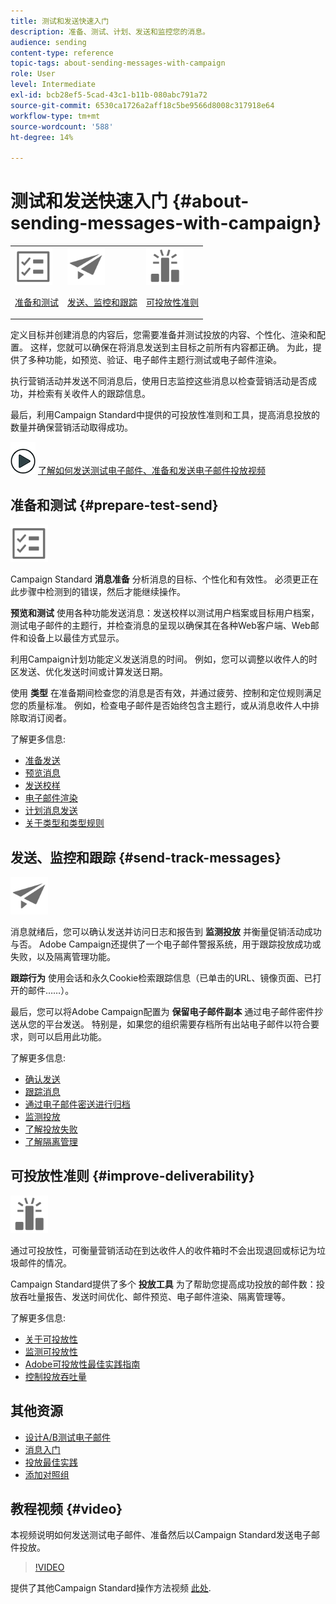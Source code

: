 ```yaml
---
title: 测试和发送快速入门
description: 准备、测试、计划、发送和监控您的消息。
audience: sending
content-type: reference
topic-tags: about-sending-messages-with-campaign
role: User
level: Intermediate
exl-id: bcb28ef5-5cad-43c1-b11b-080abc791a72
source-git-commit: 6530ca1726a2aff18c5be9566d8008c317918e64
workflow-type: tm+mt
source-wordcount: '588'
ht-degree: 14%

---
```


# 测试和发送快速入门 {#about-sending-messages-with-campaign}

<table>
<tr>
<td><img src="assets/do-not-localize/icon_prepare.svg" width="60px"><p><a href="#prepare-test-send">准备和测试</a></p></td>
<td><img src="assets/do-not-localize/icon_send.svg" width="60px"><p><a href="#send-track-messages">发送、监控和跟踪</a></p></td>
<td><img src="assets/do-not-localize/icon_deliverability.svg" width="60px"><p><a href="#improve-deliverability">可投放性准则</a></p></td></tr>
</table>

定义目标并创建消息的内容后，您需要准备并测试投放的内容、个性化、渲染和配置。 这样，您就可以确保在将消息发送到主目标之前所有内容都正确。 为此，提供了多种功能，如预览、验证、电子邮件主题行测试或电子邮件渲染。

执行营销活动并发送不同消息后，使用日志监控这些消息以检查营销活动是否成功，并检索有关收件人的跟踪信息。

最后，利用Campaign Standard中提供的可投放性准则和工具，提高消息投放的数量并确保营销活动取得成功。

![](assets/do-not-localize/how-to-video.png) [了解如何发送测试电子邮件、准备和发送电子邮件投放视频](#video)

## 准备和测试 {#prepare-test-send}

<img src="assets/do-not-localize/icon_prepare.svg" width="60px">

Campaign Standard **消息准备** 分析消息的目标、个性化和有效性。 必须更正在此步骤中检测到的错误，然后才能继续操作。

**预览和测试** 使用各种功能发送消息：发送校样以测试用户档案或目标用户档案，测试电子邮件的主题行，并检查消息的呈现以确保其在各种Web客户端、Web邮件和设备上以最佳方式显示。

利用Campaign计划功能定义发送消息的时间。 例如，您可以调整以收件人的时区发送、优化发送时间或计算发送日期。

使用 **类型** 在准备期间检查您的消息是否有效，并通过疲劳、控制和定位规则满足您的质量标准。 例如，检查电子邮件是否始终包含主题行，或从消息收件人中排除取消订阅者。

了解更多信息:

* [准备发送](../../sending/using/preparing-the-send.md)
* [预览消息](../../sending/using/previewing-messages.md)
* [发送校样](../../sending/using/sending-proofs.md)
* [电子邮件渲染](../../sending/using/email-rendering.md)
* [计划消息发送](../../sending/using/about-scheduling-messages.md)
* [关于类型和类型规则](../../sending/using/about-typology-rules.md)

## 发送、监控和跟踪 {#send-track-messages}

<img src="assets/do-not-localize/icon_send.svg"  width="60px">

消息就绪后，您可以确认发送并访问日志和报告到 **监测投放** 并衡量促销活动成功与否。 Adobe Campaign还提供了一个电子邮件警报系统，用于跟踪投放成功或失败，以及隔离管理功能。

**跟踪行为** 使用会话和永久Cookie检索跟踪信息（已单击的URL、镜像页面、已打开的邮件……）。

最后，您可以将Adobe Campaign配置为 **保留电子邮件副本** 通过电子邮件密件抄送从您的平台发送。 特别是，如果您的组织需要存档所有出站电子邮件以符合要求，则可以启用此功能。

了解更多信息:

* [确认发送](../../sending/using/confirming-the-send.md)
* [跟踪消息](../../sending/using/tracking-messages.md)
* [通过电子邮件密送进行归档](../../sending/using/archiving.md)
* [监测投放](../../sending/using/monitoring-a-delivery.md)
* [了解投放失败](../../sending/using/understanding-delivery-failures.md)
* [了解隔离管理](../../sending/using/understanding-quarantine-management.md)

## 可投放性准则 {#improve-deliverability}

<img src="assets/do-not-localize/icon_deliverability.svg"  width="60px">

通过可投放性，可衡量营销活动在到达收件人的收件箱时不会出现退回或标记为垃圾邮件的情况。

Campaign Standard提供了多个 **投放工具** 为了帮助您提高成功投放的邮件数：投放吞吐量报告、发送时间优化、邮件预览、电子邮件渲染、隔离管理等。

了解更多信息:

* [关于可投放性](../../sending/using/about-deliverability.md)
* [监测可投放性](../../sending/using/monitor-deliverability.md)
* [Adobe可投放性最佳实践指南](https://experienceleague.adobe.com/docs/deliverability-learn/deliverability-best-practice-guide/introduction.html?lang=zh-Hans)
* [控制投放吞吐量](../../reporting/using/delivery-throughput.md)

## 其他资源

* [设计A/B测试电子邮件](../../channels/using/designing-an-a-b-test-email.md)
* [消息入门](../../channels/using/key-steps-to-send-a-message.md)
* [投放最佳实践](../../sending/using/delivery-best-practices.md)
* [添加对照组](../../sending/using/control-group.md)

## 教程视频 {#video}

本视频说明如何发送测试电子邮件、准备然后以Campaign Standard发送电子邮件投放。

>[!VIDEO](https://video.tv.adobe.com/v/24013/)

提供了其他Campaign Standard操作方法视频 [此处](https://experienceleague.adobe.com/docs/campaign-standard-learn/tutorials/overview.html?lang=zh-Hans).
